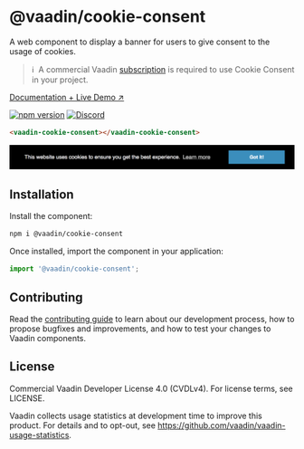 # @vaadin/cookie-consent

A web component to display a banner for users to give consent to the usage of cookies.

> ℹ️&nbsp; A commercial Vaadin [subscription](https://vaadin.com/pricing) is required to use Cookie Consent in your project.

[Documentation + Live Demo ↗](https://vaadin.com/docs/latest/components/cookie-consent)

[![npm version](https://badgen.net/npm/v/@vaadin/cookie-consent)](https://www.npmjs.com/package/@vaadin/cookie-consent)
[![Discord](https://img.shields.io/discord/732335336448852018?label=discord)](https://discord.gg/PHmkCKC)

```html
<vaadin-cookie-consent></vaadin-cookie-consent>
```

[<img src="https://raw.githubusercontent.com/vaadin/web-components/master/packages/cookie-consent/screenshot.png" width="847" alt="Screenshot of vaadin-details">](https://vaadin.com/docs/latest/components/cookie-consent)

## Installation

Install the component:

```sh
npm i @vaadin/cookie-consent
```

Once installed, import the component in your application:

```js
import '@vaadin/cookie-consent';
```

## Contributing

Read the [contributing guide](https://vaadin.com/docs/latest/contributing/overview) to learn about our development process, how to propose bugfixes and improvements, and how to test your changes to Vaadin components.

## License

Commercial Vaadin Developer License 4.0 (CVDLv4). For license terms, see LICENSE.

Vaadin collects usage statistics at development time to improve this product.
For details and to opt-out, see https://github.com/vaadin/vaadin-usage-statistics.
